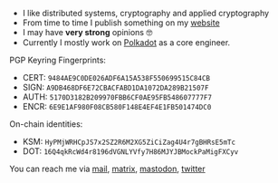 - I like distributed systems, cryptography and applied cryptography
- From time to time I publish something on my [website](https://datawok.net)
- I may have **very strong** opinions 🤓
- Currently I mostly work on [Polkadot](https://github.com/paritytech/polkadot-sdk) as a core engineer.

PGP Keyring Fingerprints:
- CERT: `9484AE9C0DE026ADF6A15A538F550699515C84CB`
- SIGN: `A9DB468DF6E72CBACFABD1DA1072DA289B21507F`
- AUTH: `5170D3182B209970FBB6CF0AE95FB548607777F7`
- ENCR: `6E9E1AF980F08CB580F148E4EF4E1FB501474DC0`

On-chain identities:
- KSM: `HyPMjWRHCpJS7x2SZ2R6M2XG5ZiCiZag4U4r7gBHRsE5mTc`
- DOT: `16Q4qkRcWd4r8196dVGNLYVfy7H86MJYJBMockPaMigFXCyv`
 
You can reach me via [mail](davxy(at)datawok(dot)net), [matrix](https://app.element.io/#/user/@davxy:matrix.org), [mastodon](https://mastodon.social/@davxy), [twitter](https://twitter.com/_davxy_)

